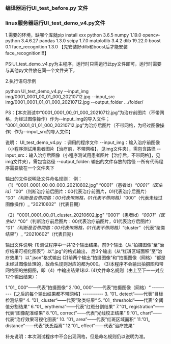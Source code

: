 ### 编译器运行UI_test_before.py 文件
### linux服务器运行UI_test_demo_v4.py文件

1.需要的环境，缺哪个库就pip install xxx
python                               3.6.5
numpy                               1.19.0
opencv-python                  3.4.6.27
pandas		           1.3.0
scipy                                   1.7.0
matplotlib                           3.4.2
dlib                                      19.22.0
boost                                   0.1
face_recognition                 1.3.0   【先安装好dilb和boost后才能安装face_recognition!!!】

PS:UI_test_demo_v4.py为主程序，运行时只需运行此py文件即可，运行时需要与其他py文件放在同一个文件夹下，

2.执行语句示例

python UI_test_demo_v4.py --input_img img/0001_0001_00_01_000_20210712.jpg --input_src img/0001_0001_01_01_000_20210712.jpg --output_folder .../folder/

PS：【本次测试中“0001_0001_00_01_000_20210712.jpg”为治疗前图片（不带网格，为经过图像操作）作为--input_img的导入文件；
	            “0001_0001_01_01_000_20210712.jpg”为治疗后图片（不带网格，为经过图像操作）作为--input_src的导入文件】

说明：
UI_test_demo_v4.py ：调用的程序文件
--input_img：输入治疗前图像（小程序测试用患者图片【治疗前，不带网格】，见img文件夹），需包含路径
--input_src：输入治疗后图像（小程序测试用患者图片【治疗后，不带网格】，见img文件夹），需包含路径
--output_folder: 输出的文件存放的路径
--所有代码程序需要放在一个文件夹下

输出的文件说明及文件命名规则：
例：
（1）“0001_0001_00_00_000_20210602.jpg”
	“0001”（患者id）_“0001”（医生id）_“00”（判断治疗前后图片：00代表治疗前图片，01代表治疗后图片）
_“00”（判断是否带网格：00代表带网格，01代表不带网格）_“000”（代表未经过图像操作）_ “20210602”（代表日期）

（2）"0001_0001_00_01_cluster_20210602.jpg"
	“0001”（患者id）_“0001”（医生id）_“00”（判断治疗前后图片：00代表治疗前图片，01代表治疗后图片）
_“01”（判断是否带网格：00代表带网格，01代表不带网格）_“cluster”（代表"聚类结果"）_ “20210602”（代表日期）


输出文件说明:
(1)测试程序中一共12个输出结果，前9个输出（从“拍摄图像”至“治疗结果可视化图表”）以“.jpg”的格式输出，
后3个输出（从“红斑区域面积”至“治疗效果”）以".json"格式输出
(2)前两个输出“拍摄图像"和”拍摄图像（网格）“都是未经过图像处理的，故命名规则对应的都为000。
(3)本程序不会输出拍摄图和带网格图的拍摄图，即（4）中输出结果1和2.
(4)文件命名规则（由上至下一一对应12个输出结果）：

1.”01_ 000“——代表”拍摄图像“
2.”00_ 000“——代表”拍摄图像（网格）“
---------【之后的每个输出结果都不带网格】----------
3.  ”01_ detect“——代表”目标检测结果“
4.  ”01_ cluster“——代表”聚类结果“
5.  ”01_ threshold“——代表“全阈值分割结果”
6.“01_ erythema”——代表“红斑分割结果”
7.“01_ registration”——代表“图像配准结果”
8.“01_ correct”——代表“光线校正结果”
9.”01_ chart“——代表”治疗效果可视化图表“
10.  ”01_ area“——代表”红斑区域面积“
11.”01_ distance“——代表”沃氏距离“
12.”01_ effect“——代表”治疗效果“

补充说明：本次测试程序中不会出现网格，但是命名规则仍以说明为准。
